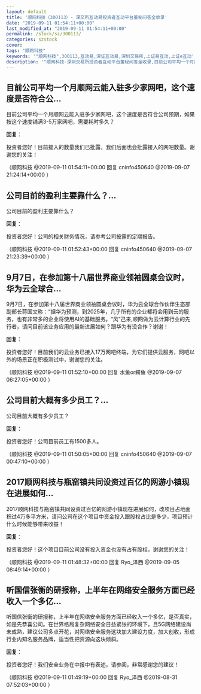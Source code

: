 ```yaml
---
layout: default
title: '顺网科技（300113）- 深交所互动易投资者互动平台董秘问答全收录'
date: "2019-09-11 01:54:11+00:00"
last_modified_at: "2019-09-11 01:54:11+00:00"
permalink: /stock/sz/300113/
categories: szstock
cover: 
tags: "顺网科技"
keywords: '"顺网科技",300113,互动易,深证互动易,深圳交易所,上证易互动,上证e互动'
description: '"顺网科技-深圳交易所投资者互动平台董秘问答全收录,目前公司平均一个月顺网云能入驻多少家网吧，这个速度是否符合公司预期，如果按这个速度铺满3-5万家网吧，需要耗时多久？"'
---
```


## 目前公司平均一个月顺网云能入驻多少家网吧，这个速度是否符合公...

目前公司平均一个月顺网云能入驻多少家网吧，这个速度是否符合公司预期，如果按这个速度铺满3-5万家网吧，需要耗时多久？

**回复**：

投资者您好！目前接入的数量我们已批露，我们后面也会批露接入的网吧数量。谢谢您的关注！ 

（顺网科技  @2019-09-11 01:54:11+00:00 回复 cninfo450640  @2019-09-07 21:24:14+00:00 ）

## 公司目前的盈利主要靠什么？...

公司目前的盈利主要靠什么？

**回复**：

投资者您好！公司的相关财务情况，请参考公司披露的定期报告。 

（顺网科技  @2019-09-11 01:52:43+00:00 回复 cninfo450640  @2019-09-07 21:23:39+00:00 ）

## 9月7日，在参加第十八届世界商业领袖圆桌会议时，华为云全球合...

9月7日，在参加第十八届世界商业领袖圆桌会议时，华为云全球合作伙伴生态部副部长蒋国文称：“据华为预测，到2025年，几乎所有的企业都将会用到云的服务，也有非常多的企业将使用AI的基础服务。“风”己来,顺网做为云计算行业的先行者，请问目前该业务应用的最新进展如何？跟华为有没合作？谢谢！

**回复**：

投资者您好！目前我们的云业务已接入17万网吧终端，为它们提供云服务，网吧以外的场景正在积极测试中，谢谢您的关注。 

（顺网科技  @2019-09-11 01:52:10+00:00 回复 水鱼or鳄鱼  @2019-09-07 06:27:05+00:00 ）

## 公司目前大概有多少员工？...

公司目前大概有多少员工？

**回复**：

投资者您好！公司目前员工有1500多人。 

（顺网科技  @2019-09-11 01:50:05+00:00 回复 cninfo450640  @2019-09-07 00:47:10+00:00 ）

## 2017顺网科技与瓶窑镇共同设资过百亿的网游小镇现在进展如何...

2017顺网科技与瓶窑镇共同设资过百亿的网游小镇现在进展如何，改项目占地面积过4万多平方米，请问公司在这个项目中资金投入跟股权占比是多少，项目预计什么时候能够带来收益！

**回复**：

投资者您好！这个项目目前公司没有投入资金也没有占有股权，谢谢您的关注！ 

（顺网科技  @2019-09-11 01:48:32+00:00 回复 Ryo_泽西  @2019-09-05 08:49:14+00:00 ）

## 听国信张衡的研报称，上半年在网络安全服务方面已经收入一个多亿...

听国信张衡的研报称，上半年在网络安全服务方面已经收入一个多亿，是否真实，如是先恭喜公司。在世界格局复杂网络安全日益紧张的环境下，且5G网络建设尚未成熟，建议公司多点开花，对网络安全服务这块加大建设力度，加大创收，形成行业内知名服务品牌，适当性把资源向这块倾斜。

**回复**：

投资者您好！我们安全业务在中报中有表述，请参阅，非常感谢您的建议！ 

（顺网科技  @2019-09-11 01:49:19+00:00 回复 Ryo_泽西  @2019-08-31 07:52:03+00:00 ）

